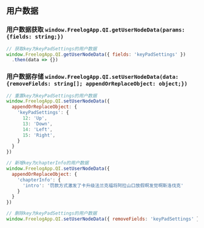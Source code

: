 ## 用户数据

### 用户数据获取 `window.FreelogApp.QI.getUserNodeData(params: {fields: string;})`

```js
// 获取key为keyPadSettings的用户数据
window.FreelogApp.QI.getUserNodeData({ fields: 'keyPadSettings' })
  .then(data => {})
```

### 用户数据存储 `window.FreelogApp.QI.setUserNodeData(data: {removeFields: string[]; appendOrReplaceObject: object;})`

```js
// 重置key为keyPadSettings的用户数据
window.FreelogApp.QI.setUserNodeData({ 
  appendOrReplaceObject: { 
    'keyPadSettings': {
      12: 'Up',
      13: 'Down',
      14: 'Left',
      15: 'Right',
    }
  } 
})

// 新增key为chapterInfo的用户数据
window.FreelogApp.QI.setUserNodeData({ 
  appendOrReplaceObject: { 
    'chapterInfo': {
      'intro': '罚款方式激发了卡升级法兰克福将阿拉山口放假啊发觉啊斯洛伐克'
    }
  } 
})

// 删除key为keyPadSettings的用户数据
window.FreelogApp.QI.setUserNodeData({ removeFields: 'keyPadSettings' })
```


